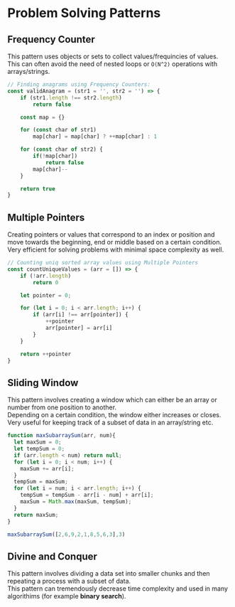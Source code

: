 # Problem Solving Patterns

## Frequency Counter

This pattern uses objects or sets to collect values/frequincies of values.  
This can often avoid the need of nested loops or `O(N^2)` operations with arrays/strings.  

```js
// Finding anagrams using Frequency Counters: 
const validAnagram = (str1 = '', str2 = '') => {
    if (str1.length !== str2.length) 
        return false

    const map = {}

    for (const char of str1) 
        map[char] = map[char] ? ++map[char] : 1

    for (const char of str2) {
        if(!map[char]) 
            return false
        map[char]--
    }

    return true
}
```

## Multiple Pointers

Creating pointers or values that correspond to an index or position and move towards the beginning, end or middle based on a certain condition.  
Very efficient for solving problems with minimal space complexity as well.

```js
// Counting uniq sorted array values using Multiple Pointers
const countUniqueValues = (arr = []) => {
    if (!arr.length)
        return 0

    let pointer = 0;

    for (let i = 0; i < arr.length; i++) {
        if (arr[i] !== arr[pointer]) {
            ++pointer
            arr[pointer] = arr[i]
        }
    }

    return ++pointer
} 
```

## Sliding Window

This pattern involves creating a window which can either be an array or number from one position to another.  
Depending on a certain condition, the window either increases or closes.  
Very useful for keeping track of a subset of data in an array/string etc.
```js
function maxSubarraySum(arr, num){
  let maxSum = 0;
  let tempSum = 0;
  if (arr.length < num) return null;
  for (let i = 0; i < num; i++) {
    maxSum += arr[i];
  }
  tempSum = maxSum;
  for (let i = num; i < arr.length; i++) {
    tempSum = tempSum - arr[i - num] + arr[i];
    maxSum = Math.max(maxSum, tempSum);
  }
  return maxSum;
}

maxSubarraySum([2,6,9,2,1,8,5,6,3],3)
```

## Divine and Conquer

This pattern involves dividing a data set into smaller chunks and then repeating a process with a subset of data.  
This pattern can tremendously decrease time complexity and used in many algorithims (for example **binary search**).